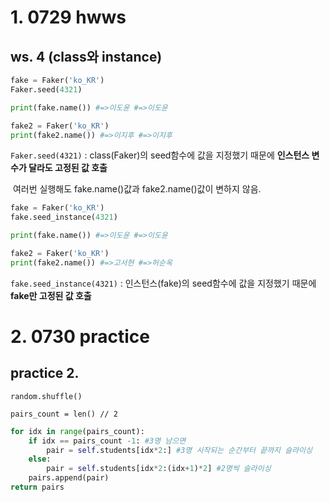# 1. 0729 hwws

## ws. 4 (class와 instance)

```python
fake = Faker('ko_KR')
Faker.seed(4321)

print(fake.name()) #=>이도윤 #=>이도윤

fake2 = Faker('ko_KR')
print(fake2.name()) #=>이지후 #=>이지후
```

`Faker.seed(4321)` : class(Faker)의 seed함수에 값을 지정했기 때문에 **인스턴스 변수가 달라도 고정된 값 호출**

​									여러번 실행해도 fake.name()값과 fake2.name()값이 변하지 않음.

```python
fake = Faker('ko_KR')
fake.seed_instance(4321)

print(fake.name()) #=>이도윤 #=>이도윤

fake2 = Faker('ko_KR')
print(fake2.name()) #=>고서현 #=>허순옥
```

`fake.seed_instance(4321)` : 인스턴스(fake)의 seed함수에 값을 지정했기 때문에 **fake만 고정된 값 호출**

# 2. 0730 practice

## practice 2.

`random.shuffle()` 

`pairs_count = len() // 2`

```python
for idx in range(pairs_count):
	if idx == pairs_count -1: #3명 남으면 
    	pair = self.students[idx*2:] #3명 시작되는 순간부터 끝까지 슬라이싱
    else:
    	pair = self.students[idx*2:(idx+1)*2] #2명씩 슬라이싱
    pairs.append(pair)
return pairs
```

